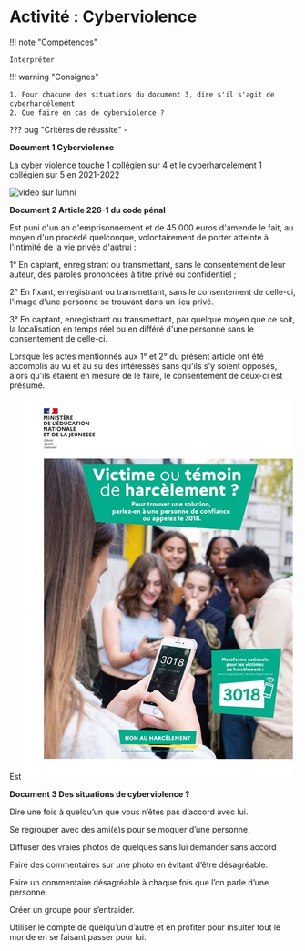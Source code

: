 # Activité : Cyberviolence



!!! note "Compétences"

    Interpréter 

!!! warning "Consignes"

    1. Pour chacune des situations du document 3, dire s'il s'agit de cyberharcélement
    2. Que faire en cas de cyberviolence ?
    
    
??? bug "Critères de réussite"
    - 



<div markdown style="break_inside: avoid;">

**Document 1 Cyberviolence**

La cyber violence touche 1 collégien sur 4 et le cyberharcélement 1 collégien sur 5 en 2021-2022

![video sur lumni](https://www.lumni.fr/video/cyberharcelement)

**Document 2 Article 226-1 du code pénal**

Est puni d'un an d'emprisonnement et de 45 000 euros d'amende le fait, au moyen d'un procédé quelconque, volontairement de porter atteinte à l'intimité de la vie privée d'autrui :

1° En captant, enregistrant ou transmettant, sans le consentement de leur auteur, des paroles prononcées à titre privé ou confidentiel ;

2° En fixant, enregistrant ou transmettant, sans le consentement de celle-ci, l'image d'une personne se trouvant dans un lieu privé.

3° En captant, enregistrant ou transmettant, par quelque moyen que ce soit, la localisation en temps réel ou en différé d'une personne sans le consentement de celle-ci.

Lorsque les actes mentionnés aux 1° et 2° du présent article ont été accomplis au vu et au su des intéressés sans qu'ils s'y soient opposés, alors qu'ils étaient en mesure de le faire, le consentement de ceux-ci est présumé.

Est
![](image-9.png)

**Document 3 Des situations de cyberviolence ?**


Dire une fois à quelqu’un que vous n’êtes pas d’accord avec lui.

Se regrouper avec des ami(e)s pour se moquer d’une personne.

Diffuser des vraies photos de quelques sans lui demander sans accord

Faire des commentaires sur une photo en évitant d’être désagréable.

Faire un commentaire désagréable à chaque fois que l’on parle d’une personne

Créer un groupe pour s’entraider. 

Utiliser le compte de quelqu’un d’autre et en profiter pour insulter tout le monde en se faisant passer pour lui.

</div>


